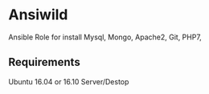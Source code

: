 Ansiwild
=========

Ansible Role for install Mysql, Mongo, Apache2, Git, PHP7, 

Requirements
------------

Ubuntu 16.04 or 16.10 Server/Destop
